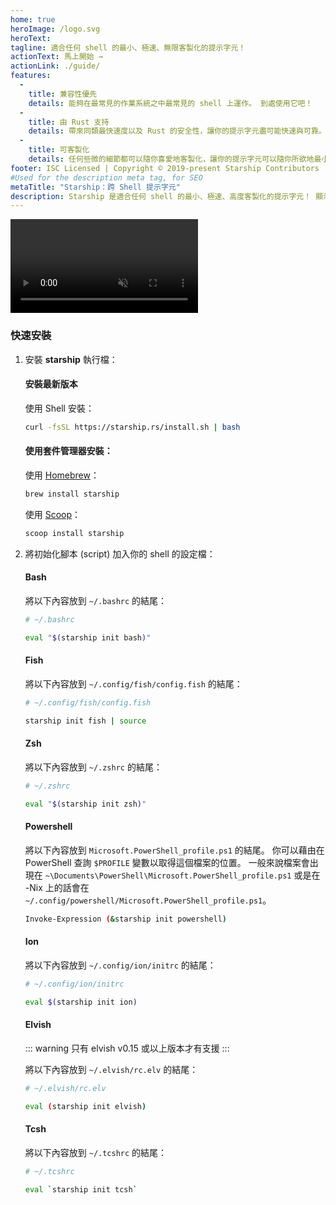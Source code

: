 ```yaml
---
home: true
heroImage: /logo.svg
heroText:
tagline: 適合任何 shell 的最小、極速、無限客製化的提示字元！
actionText: 馬上開始 →
actionLink: ./guide/
features:
  - 
    title: 兼容性優先
    details: 能夠在最常見的作業系統之中最常見的 shell 上運作。 到處使用它吧！
  - 
    title: 由 Rust 支持
    details: 帶來同類最快速度以及 Rust 的安全性，讓你的提示字元盡可能快速與可靠。
  - 
    title: 可客製化
    details: 任何些微的細節都可以隨你喜愛地客製化，讓你的提示字元可以隨你所欲地最小化或是充滿各種特色。
footer: ISC Licensed | Copyright © 2019-present Starship Contributors
#Used for the description meta tag, for SEO
metaTitle: "Starship：跨 Shell 提示字元"
description: Starship 是適合任何 shell 的最小、極速、高度客製化的提示字元！ 顯示你需要的訊息，同時保持順暢與最小化。 有針對 Bash、Fish、ZSH、Ion 與 Powershell 的快速安裝指南。
---
```


<div class="center">
  <video class="demo-video" muted autoplay loop playsinline>
    <source src="/demo.webm" type="video/webm">
    <source src="/demo.mp4" type="video/mp4">
  </video>
</div>

### 快速安裝

1. 安裝 **starship** 執行檔：


   #### 安裝最新版本

   使用 Shell 安裝：

   ```sh
   curl -fsSL https://starship.rs/install.sh | bash
   ```


   #### 使用套件管理器安裝：

   使用 [Homebrew](https://brew.sh/)：

   ```sh
   brew install starship
   ```

   使用 [Scoop](https://scoop.sh)：

   ```powershell
   scoop install starship
   ```

1. 將初始化腳本 (script) 加入你的 shell 的設定檔：


   #### Bash

   將以下內容放到 `~/.bashrc` 的結尾：

   ```sh
   # ~/.bashrc

   eval "$(starship init bash)"
   ```


   #### Fish

   將以下內容放到 `~/.config/fish/config.fish` 的結尾：

   ```sh
   # ~/.config/fish/config.fish

   starship init fish | source
   ```


   #### Zsh

   將以下內容放到 `~/.zshrc` 的結尾：

   ```sh
   # ~/.zshrc

   eval "$(starship init zsh)"
   ```


   #### Powershell

   將以下內容放到 `Microsoft.PowerShell_profile.ps1` 的結尾。 你可以藉由在 PowerShell 查詢 `$PROFILE` 變數以取得這個檔案的位置。 一般來說檔案會出現在 `~\Documents\PowerShell\Microsoft.PowerShell_profile.ps1` 或是在 -Nix 上的話會在 `~/.config/powershell/Microsoft.PowerShell_profile.ps1`。

   ```sh
   Invoke-Expression (&starship init powershell)
   ```


   #### Ion

   將以下內容放到 `~/.config/ion/initrc` 的結尾：

   ```sh
   # ~/.config/ion/initrc

   eval $(starship init ion)
   ```

   #### Elvish

   ::: warning 只有 elvish v0.15 或以上版本才有支援 :::

   將以下內容放到 `~/.elvish/rc.elv` 的結尾：

   ```sh
   # ~/.elvish/rc.elv

   eval (starship init elvish)
   ```


   #### Tcsh

   將以下內容放到 `~/.tcshrc` 的結尾：

   ```sh
   # ~/.tcshrc

   eval `starship init tcsh`
   ```


